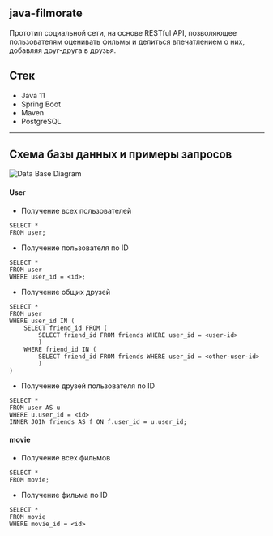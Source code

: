 java-filmorate  
---
Прототип социальной сети, на основе RESTful API, позволяющее пользователям оценивать фильмы
и делиться впечатлением о них, добавляя друг-друга в друзья.

## Стек
* Java 11
* Spring Boot
* Maven
* PostgreSQL
---
## Схема базы данных и примеры запросов

![Data Base Diagram](https://github.com/goloviu/java-filmorate/assets/147878926/23ee74b2-2aab-4671-8c1d-329bc1d70304)

#### User
- Получение всех пользователей
```roomsql
SELECT *
FROM user;
```
- Получение пользователя по ID
```roomsql
SELECT *
FROM user
WHERE user_id = <id>;
```
- Получение общих друзей 
```roomsql
SELECT *
FROM user
WHERE user_id IN (
    SELECT friend_id FROM (
        SELECT friend_id FROM friends WHERE user_id = <user-id>    
        )
    WHERE friend_id IN (
        SELECT friend_id FROM friends WHERE user_id = <other-user-id>
        )
)   
```
- Получение друзей пользователя по ID
```roomsql
SELECT *
FROM user AS u
WHERE u.user_id = <id>
INNER JOIN friends AS f ON f.user_id = u.user_id;
```
#### movie
- Получение всех фильмов
```roomsql
SELECT *
FROM movie;
```
- Получение фильма по ID
```roomsql
SELECT *
FROM movie
WHERE movie_id = <id>
```
